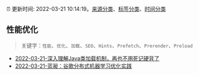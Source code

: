:alarm_clock: 更新时间: 2022-03-21 10:14:19。[来源分类](../README.md)、[标签分类](../TAGS.md)、[时间分类](../TIMELINE.md)

## 性能优化


> 关键字：`性能`、`优化`、`加载`、`SEO`、`Hints`、`Prefetch`、`Prerender`、`Preload`



- [2022-03-21-深入理解Java类加载机制，再也不用死记硬背了](https://toutiao.io/k/7fz66me) 
- [2022-03-21-蓝昶：谷歌分布式机器学习优化实践](https://toutiao.io/k/s16zhqi) 